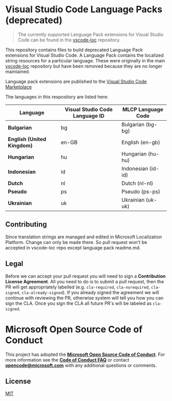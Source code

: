# Visual Studio Code Language Packs (deprecated)

> The currently supported Language Pack extensions for Visual Studio Code can be found in the [vscode-loc](https://github.com/Microsoft/vscode-loc) repository.

This repository contains files to build deprecated Language Pack extensions for Visual Studio Code. A Language Pack contains the localized string resources for a particular language. These were originally in the main [vscode-loc](https://github.com/Microsoft/vscode-loc) repository but have been removed because they are no longer maintained.

Language pack extensions are published to the [Visual Studio Code Marketplace](https://marketplace.visualstudio.com/search?target=VSCode&category=Language%20Packs&sortBy=Installs)

The languages in this respository are listed here:

|Language|Visual Studio Code Language ID|MLCP Language Code|
|--------|--------|--------|
|**Bulgarian**|bg|Bulgarian (bg-bg)
|**English (United Kingdom)**|en-GB|English (en-gb)
|**Hungarian**|hu|Hungarian (hu-hu)
|**Indonesian**|id|Indonesian (id-id)
|**Dutch**|nl|Dutch (nl-nl)
|**Pseudo**|ps|Pseudo (ps-ps)
|**Ukrainian**|uk|Ukrainian (uk-uk)

## Contributing

Since translation strings are managed and edited in Microsoft Localization Platform. Change can only be made there. So pull request won't be accepted in vscode-loc repo except language pack readme.md.

## Legal

Before we can accept your pull request you will need to sign a **Contribution License Agreement**. All you need to do is to submit a pull request, then the PR will get appropriately labelled (e.g. `cla-required`, `cla-norequired`, `cla-signed`, `cla-already-signed`). If you already signed the agreement we will continue with reviewing the PR, otherwise system will tell you how you can sign the CLA. Once you sign the CLA all future PR's will be labeled as `cla-signed`.

# Microsoft Open Source Code of Conduct

This project has adopted the [**Microsoft Open Source Code of Conduct**](https://opensource.microsoft.com/codeofconduct/).
For more information see the [**Code of Conduct FAQ**](https://opensource.microsoft.com/codeofconduct/faq/) or
contact [**opencode@microsoft.com**](mailto:opencode@microsoft.com) with any additional questions or comments.

## License 
[MIT](LICENSE.md)
